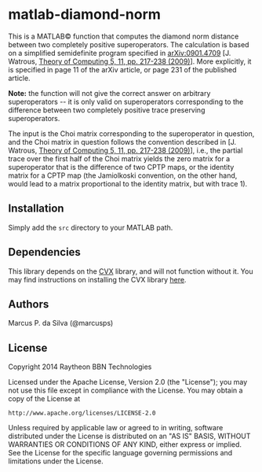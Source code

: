 # matlab-diamond-norm

This is a MATLAB&copy; function that computes the diamond norm distance between two completely positive superoperators. The calculation is based on a simplified semidefinite program specified in [arXiv:0901.4709](http://arxiv.org/abs/0901.4709) [J. Watrous, [Theory of Computing 5, 11, pp. 217-238 (2009)](http://theoryofcomputing.org/articles/v005a011/)]. More explicitly, it is specified in page 11 of the arXiv article, or page 231 of the published article.

**Note:** the function will not give the correct answer on arbitrary superoperators -- it is only valid on superoperators corresponding to the difference between two completely positive trace preserving superoperators.

The input is the Choi matrix corresponding to the superoperator in question, and the Choi matrix in question follows the convention described in [J. Watrous, [Theory of Computing 5, 11, pp. 217-238 (2009)](http://theoryofcomputing.org/articles/v005a011/)], i.e., the partial trace over the first half of the Choi matrix yields the zero matrix for a superoperator that is the difference of two CPTP maps, or the identity matrix for a CPTP map (the Jamiolkoski convention, on the other hand, would lead to a matrix proportional to the identity matrix, but with trace 1).

## Installation

Simply add the `src` directory to your MATLAB path.

## Dependencies

This library depends on the [CVX](http://cvxr.com/cvx/) library, and will not function without it. You may find instructions on installing the CVX library [here](http://web.cvxr.com/cvx/doc/install.html).

## Authors

Marcus P. da Silva (@marcusps)

## License

Copyright 2014 Raytheon BBN Technologies

Licensed under the Apache License, Version 2.0 (the "License");
you may not use this file except in compliance with the License.
You may obtain a copy of the License at

    http://www.apache.org/licenses/LICENSE-2.0

Unless required by applicable law or agreed to in writing, software
distributed under the License is distributed on an "AS IS" BASIS,
WITHOUT WARRANTIES OR CONDITIONS OF ANY KIND, either express or implied.
See the License for the specific language governing permissions and
limitations under the License.
